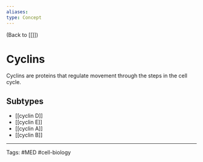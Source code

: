 ```yaml
---
aliases: 
type: Concept
---
```


(Back to [[]])

# Cyclins

Cyclins are proteins that regulate movement through the steps in the cell cycle.
## Subtypes
- [[cyclin D]]
- [[cyclin E]]
- [[cyclin A]]
- [[cyclin B]]

---
Tags: #MED #cell-biology 